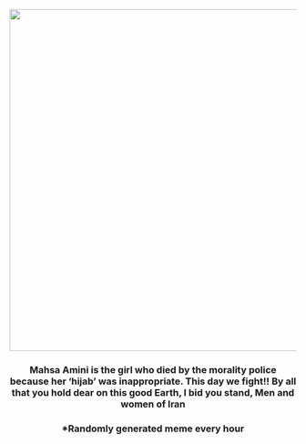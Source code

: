 <p align="center">
        <img src="https://i.redd.it/4n08ay9h8rp91.jpg" width="600" height="600">
        </p>
        <h3 align="center">Mahsa Amini is the girl who died by the morality police because her ‘hijab’ was inappropriate. This day we fight!! By all that you hold dear on this good Earth, I bid you stand, Men and women of Iran</h3>
        <h3 align="center">*Randomly generated meme every hour</h3>
    